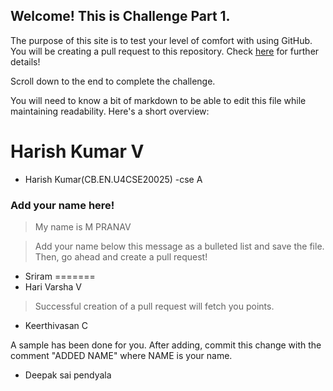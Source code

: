 ## Welcome! This is Challenge Part 1. 


The purpose of this site is to test your level of comfort with using GitHub. You will be creating a pull request to this repository. Check [here](https://github.com/cyberwizard1001/workshop-practise/tree/main/GitHub/CONTEST.md) for further details!

Scroll down to the end to complete the challenge.

You will need to know a bit of markdown to be able to edit this file while maintaining readability. Here's a short overview: 


# Harish Kumar V

- Harish Kumar(CB.EN.U4CSE20025)
-cse A




### Add your name here!
> My name is M PRANAV

> Add your name below this message as a bulleted list and save the file. Then, go ahead and create a pull request!


- Sriram
=======
- Hari Varsha V


> Successful creation of a pull request will fetch you points.

- Keerthivasan C
 
A sample has been done for you. After adding, commit this change with the comment "ADDED NAME" where NAME is your name. 

- Deepak sai pendyala


